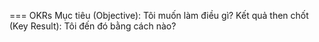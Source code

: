 === OKRs
Mục tiêu (Objective): Tôi muốn làm điều gì?
Kết quả then chốt (Key Result): Tôi đến đó bằng cách nào?

